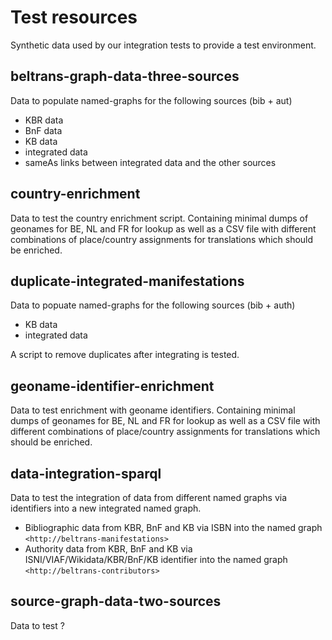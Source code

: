 # Test resources

Synthetic data used by our integration tests to provide a test environment.
 
## beltrans-graph-data-three-sources

Data to populate named-graphs for the following sources (bib + aut)

* KBR data 
* BnF data
* KB data 
* integrated data
* sameAs links between integrated data and the other sources 

## country-enrichment

Data to test the country enrichment script.
Containing minimal dumps of geonames for BE, NL and FR for lookup as well as a CSV file with different combinations of place/country assignments for translations which should be enriched.

## duplicate-integrated-manifestations

Data to popuate named-graphs for the following sources (bib + auth)

* KB data
* integrated data

A script to remove duplicates after integrating is tested.

## geoname-identifier-enrichment

Data to test enrichment with geoname identifiers.
Containing minimal dumps of geonames for BE, NL and FR for lookup as well as a CSV file with different combinations of place/country assignments for translations which should be enriched.

## data-integration-sparql

Data to test the integration of data from different named graphs via identifiers into a new integrated named graph.

* Bibliographic data from KBR, BnF and KB via ISBN into the named graph `<http://beltrans-manifestations>`
* Authority data from KBR, BnF and KB via ISNI/VIAF/Wikidata/KBR/BnF/KB identifier into the named graph `<http://beltrans-contributors>`

## source-graph-data-two-sources

Data to test ?


